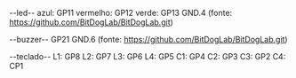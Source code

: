 --led--
azul: GP11
vermelho: GP12
verde: GP13
GND.4
(fonte: https://github.com/BitDogLab/BitDogLab.git)

--buzzer-- 
GP21
GND.6
(fonte: https://github.com/BitDogLab/BitDogLab.git)

--teclado--
L1: GP8
L2: GP7
L3: GP6
L4: GP5
C1: GP4
C2: GP3
C3: GP2
C4: CP1